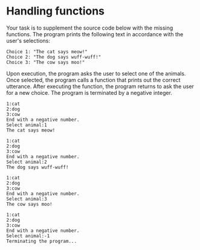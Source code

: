 # Handling functions
Your task is to supplement the source code below with the missing functions. The program prints the following text in accordance with the user's selections:

```
Choice 1: "The cat says meow!"
Choice 2: "The dog says wuff-wuff!"
Choice 3: "The cow says moo!"
```

Upon execution, the program asks the user to select one of the animals. Once selected, the program calls a function that prints out the correct utterance. After executing the function, the program returns to ask the user for a new choice. The program is terminated by a negative integer.

```
1:cat
2:dog
3:cow
End with a negative number.
Select animal:1
The cat says meow!

1:cat
2:dog
3:cow
End with a negative number.
Select animal:2
The dog says wuff-wuff!

1:cat
2:dog
3:cow
End with a negative number.
Select animal:3
The cow says moo!

1:cat
2:dog
3:cow
End with a negative number.
Select animal:-1
Terminating the program...
```